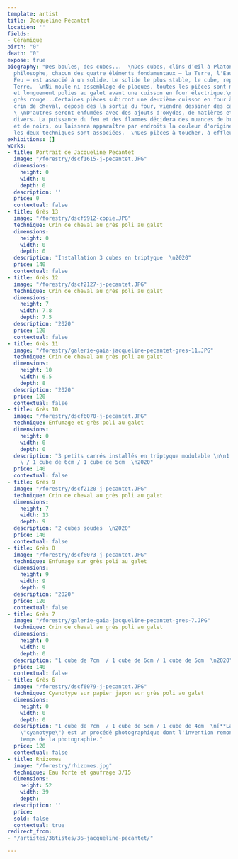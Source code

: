 ```yaml
---
template: artist
title: Jacqueline Pécantet
location: ''
fields:
- Céramique
birth: "0"
death: "0"
expose: true
biography: "Des boules, des cubes...  \nDes cubes, clins d’œil à Platon. Selon le
  philosophe, chacun des quatre éléments fondamentaux – la Terre, l'Eau, l'Air, le
  Feu – est associé à un solide. Le solide le plus stable, le cube, représente la
  Terre.  \nNi moule ni assemblage de plaques, toutes les pièces sont montées en colombins
  et longuement polies au galet avant une cuisson en four électrique.\n\nGrès blanc,
  grès rouge...Certaines pièces subiront une deuxième cuisson en four à gaz, et le
  crin de cheval, déposé dès la sortie du four, viendra dessiner des calligraphies...
  \ \nD'autres seront enfumées avec des ajouts d'oxydes, de matières et de végétaux
  divers. La puissance du feu et des flammes décidera des nuances de bruns, de roux
  et de noirs, ou laissera apparaître par endroits la couleur d'origine de la terre.\n\nParfois
  les deux techniques sont associées.  \nDes pièces à toucher, à effleurer, à caresser..."
exhibitions: []
works:
- title: Portrait de Jacqueline Pecantet
  image: "/forestry/dscf1615-j-pecantet.JPG"
  dimensions:
    height: 0
    width: 0
    depth: 0
  description: ''
  price: 0
  contextual: false
- title: Grès 13
  image: "/forestry/dscf5912-copie.JPG"
  technique: Crin de cheval au grès poli au galet
  dimensions:
    height: 0
    width: 0
    depth: 0
  description: "Installation 3 cubes en triptyque  \n2020"
  price: 140
  contextual: false
- title: Grès 12
  image: "/forestry/dscf2127-j-pecantet.JPG"
  technique: Crin de cheval au grès poli au galet
  dimensions:
    height: 7
    width: 7.8
    depth: 7.5
  description: "2020"
  price: 120
  contextual: false
- title: Grès 11
  image: "/forestry/galerie-gaia-jacqueline-pecantet-gres-11.JPG"
  technique: Crin de cheval au grès poli au galet
  dimensions:
    height: 10
    width: 6.5
    depth: 8
  description: "2020"
  price: 120
  contextual: false
- title: Grès 10
  image: "/forestry/dscf6070-j-pecantet.JPG"
  technique: Enfumage et grès poli au galet
  dimensions:
    height: 0
    width: 0
    depth: 0
  description: "3 petits carrés installés en triptyque modulable \n\n1 cube de 7cm
    \ / 1 cube de 6cm / 1 cube de 5cm  \n2020"
  price: 140
  contextual: false
- title: Grès 9
  image: "/forestry/dscf2120-j-pecantet.JPG"
  technique: Crin de cheval au grès poli au galet
  dimensions:
    height: 7
    width: 13
    depth: 9
  description: "2 cubes soudés  \n2020"
  price: 140
  contextual: false
- title: Grès 8
  image: "/forestry/dscf6073-j-pecantet.JPG"
  technique: Enfumage sur grès poli au galet
  dimensions:
    height: 9
    width: 9
    depth: 9
  description: "2020"
  price: 120
  contextual: false
- title: Grès 7
  image: "/forestry/galerie-gaia-jacqueline-pecantet-gres-7.JPG"
  technique: Crin de cheval au grès poli au galet
  dimensions:
    height: 0
    width: 0
    depth: 0
  description: "1 cube de 7cm  / 1 cube de 6cm / 1 cube de 5cm  \n2020"
  price: 140
  contextual: false
- title: Grès 6
  image: "/forestry/dscf6079-j-pecantet.JPG"
  technique: Cyanotype sur papier japon sur grès poli au galet
  dimensions:
    height: 0
    width: 0
    depth: 0
  description: "1 cube de 7cm  / 1 cube de 5cm / 1 cube de 4cm  \n[**La cyanotypie**](https://fr.wikipedia.org/wiki/Cyanotype
    \"cyanotype\") est un procédé photographique dont l'invention remonte aux premiers
    temps de la photographie."
  price: 120
  contextual: false
- title: Rhizomes
  image: "/forestry/rhizomes.jpg"
  technique: Eau forte et gaufrage 3/15
  dimensions:
    height: 52
    width: 39
    depth: 
  description: ''
  price: 
  sold: false
  contextual: true
redirect_from:
- "/artistes/36tistes/36-jacqueline-pecantet/"

---
```

